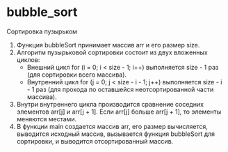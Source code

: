 # bubble_sort
Сортировка пузырьком
1. Функция bubbleSort принимает массив arr и его размер size.
2. Алгоритм пузырьковой сортировки состоит из двух вложенных циклов:
   - Внешний цикл for (i = 0; i < size - 1; i++) выполняется size - 1 раз (для сортировки всего массива).
   - Внутренний цикл for (j = 0; j < size - i - 1; j++) выполняется size - i - 1 раз (для прохода по оставшейся неотсортированной части массива).
3. Внутри внутреннего цикла производится сравнение соседних элементов arr[j] и arr[j + 1]. Если arr[j] больше arr[j + 1], то элементы меняются местами.
4. В функции main создается массив arr, его размер вычисляется, выводится исходный массив, вызывается функция bubbleSort для сортировки, и выводится отсортированный массив.
